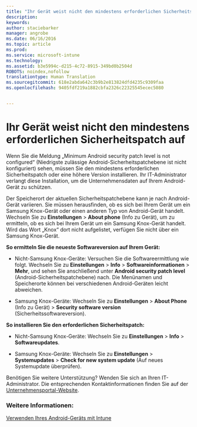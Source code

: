 ```yaml
---
title: "Ihr Gerät weist nicht den mindestens erforderlichen Sicherheitspatch auf | Microsoft Intune"
description: 
keywords: 
author: staciebarker
manager: angrobe
ms.date: 06/16/2016
ms.topic: article
ms.prod: 
ms.service: microsoft-intune
ms.technology: 
ms.assetid: b3e5994c-d215-4c72-8915-349bd0b2504d
ROBOTS: noindex,nofollow
translationtype: Human Translation
ms.sourcegitcommit: 618e2abda642c3b9b2e813824dfd4235c9309faa
ms.openlocfilehash: 9405fdf219a1882cbfa2326c22325545ecec5080


---
```


# Ihr Gerät weist nicht den mindestens erforderlichen Sicherheitspatch auf

Wenn Sie die Meldung „Minimum Android security patch level is not configured“ (Niedrigste zulässige Android-Sicherheitspatchebene ist nicht konfiguriert) sehen, müssen Sie den mindestens erforderlichen Sicherheitspatch oder eine höhere Version installieren. Ihr IT-Administrator verlangt diese Installation, um die Unternehmensdaten auf Ihrem Android-Gerät zu schützen.

Der Speicherort der aktuellen Sicherheitspatchebene kann je nach Android-Gerät variieren. Sie müssen herausfinden, ob es sich bei Ihrem Gerät um ein Samsung Knox-Gerät oder einen anderen Typ von Android-Gerät handelt. Wechseln Sie zu **Einstellungen** > **About phone** (Info zu Gerät), um zu ermitteln, ob es sich bei Ihrem Gerät um ein Samsung Knox-Gerät handelt. Wird das Wort „Knox“ dort nicht aufgelistet, verfügen Sie nicht über ein Samsung Knox-Gerät.

**So ermitteln Sie die neueste Softwareversion auf Ihrem Gerät:**

- Nicht-Samsung Knox-Geräte: Versuchen Sie die Softwareermittlung wie folgt. Wechseln Sie zu **Einstellungen** > **Info** > **Softwareinformationen** > **Mehr**, und sehen Sie anschließend unter **Android security patch level** (Android-Sicherheitspatchebene) nach. Die Menünamen und Speicherorte können bei verschiedenen Android-Geräten leicht abweichen.

- Samsung Knox-Geräte: Wechseln Sie zu **Einstellungen** > **About Phone** (Info zu Gerät) > **Security software version** (Sicherheitssoftwareversion).

**So installieren Sie den erforderlichen Sicherheitspatch:**

- Nicht-Samsung Knox-Geräte: Wechseln Sie zu **Einstellungen** > **Info** > **Softwareupdates**.

- Samsung Knox-Geräte: Wechseln Sie zu **Einstellungen** > **Systemupdates** > **Check for new system update** (Auf neues Systemupdate überprüfen).

Benötigen Sie weitere Unterstützung? Wenden Sie sich an Ihren IT-Administrator. Die entsprechenden Kontaktinformationen finden Sie auf der [Unternehmensportal-Website](http://portal.manage.microsoft.com).

### Weitere Informationen:
[Verwenden Ihres Android-Geräts mit Intune](using-your-android-device-with-intune.md)



<!--HONumber=Jul16_HO4-->


